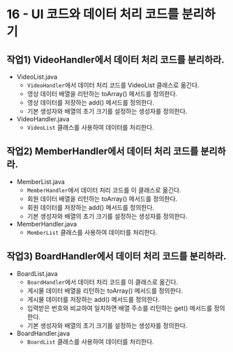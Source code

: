# 16 - UI 코드와 데이터 처리 코드를 분리하기
 
## 작업1) VideoHandler에서 데이터 처리 코드를 분리하라.

- VideoList.java
    - `VideoHandler`에서 데이터 처리 코드를 VideoList 클래스로 옮긴다.
    - 영상 데이터 배열을 리턴하는 toArray() 메서드를 정의한다.
    - 영상 데이터를 저장하는 add() 메서드를 정의한다.
    - 기본 생성자와 배열의 초기 크기를 설정하는 생성자를 정의한다.  
- VideoHandler.java
    - `VideoList` 클래스를 사용하여 데이터를 처리한다.

## 작업2) MemberHandler에서 데이터 처리 코드를 분리하라.

- MemberList.java
    - `MemberHandler`에서 데이터 처리 코드를 이 클래스로 옮긴다.
    - 회원 데이터 배열을 리턴하는 toArray() 메서드를 정의한다.
    - 회원 데이터를 저장하는 add() 메서드를 정의한다.
    - 기본 생성자와 배열의 초기 크기를 설정하는 생성자를 정의한다.  
- MemberHandler.java
    - `MemberList` 클래스를 사용하여 데이터를 처리한다.

## 작업3) BoardHandler에서 데이터 처리 코드를 분리하라.

- BoardList.java
    - `BoardHandler`에서 데이터 처리 코드를 이 클래스로 옮긴다.
    - 게시물 데이터 배열을 리턴하는 toArray() 메서드를 정의한다.
    - 게시물 데이터를 저장하는 add() 메서드를 정의한다.
    - 입력받은 번호와 비교하여 일치하면 배열 주소를 리턴하는 get() 메서드를 정의한다.
    - 기본 생성자와 배열의 초기 크기를 설정하는 생성자를 정의한다.  
- BoardHandler.java
    - `BoardList` 클래스를 사용하여 데이터를 처리한다.